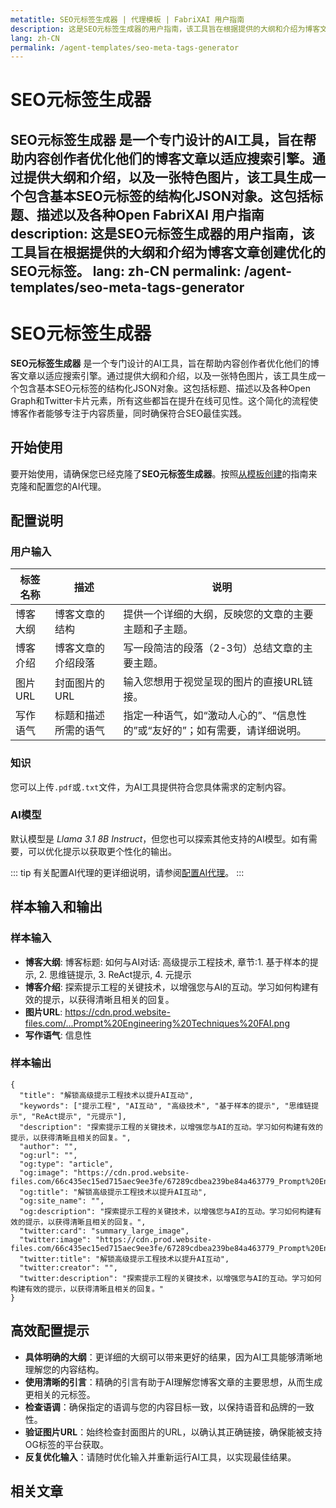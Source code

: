 ```yaml
---
metatitle: SEO元标签生成器 | 代理模板 | FabriXAI 用户指南
description: 这是SEO元标签生成器的用户指南，该工具旨在根据提供的大纲和介绍为博客文章创建优化的SEO元标签。
lang: zh-CN
permalink: /agent-templates/seo-meta-tags-generator
---
```


# SEO元标签生成器

**SEO元标签生成器** 是一个专门设计的AI工具，旨在帮助内容创作者优化他们的博客文章以适应搜索引擎。通过提供大纲和介绍，以及一张特色图片，该工具生成一个包含基本SEO元标签的结构化JSON对象。这包括标题、描述以及各种Open FabriXAI 用户指南
description: 这是SEO元标签生成器的用户指南，该工具旨在根据提供的大纲和介绍为博客文章创建优化的SEO元标签。
lang: zh-CN
permalink: /agent-templates/seo-meta-tags-generator
---

# SEO元标签生成器

**SEO元标签生成器** 是一个专门设计的AI工具，旨在帮助内容创作者优化他们的博客文章以适应搜索引擎。通过提供大纲和介绍，以及一张特色图片，该工具生成一个包含基本SEO元标签的结构化JSON对象。这包括标题、描述以及各种Open Graph和Twitter卡片元素，所有这些都旨在提升在线可见性。这个简化的流程使博客作者能够专注于内容质量，同时确保符合SEO最佳实践。

## 开始使用

要开始使用，请确保您已经克隆了**SEO元标签生成器**。按照[从模板创建](/en-us/create-from-templates/)的指南来克隆和配置您的AI代理。

## 配置说明

### 用户输入

| 标签名称       | 描述                                    | 说明                                                                                |
| -------------- | --------------------------------------- | ---------------------------------------------------------------------------------- |
| 博客大纲       | 博客文章的结构                          | 提供一个详细的大纲，反映您的文章的主要主题和子主题。                               |
| 博客介绍       | 博客文章的介绍段落                      | 写一段简洁的段落（2-3句）总结文章的主要主题。                                      |
| 图片URL        | 封面图片的URL                           | 输入您想用于视觉呈现的图片的直接URL链接。                                         |
| 写作语气       | 标题和描述所需的语气                    | 指定一种语气，如“激动人心的”、“信息性的”或“友好的”；如有需要，请详细说明。       |

### 知识

您可以上传`.pdf`或`.txt`文件，为AI工具提供符合您具体需求的定制内容。

### AI模型

默认模型是 *Llama 3.1 8B Instruct*，但您也可以探索其他支持的AI模型。如有需要，可以优化提示以获取更个性化的输出。

::: tip
有关配置AI代理的更详细说明，请参阅[配置AI代理](/en-us/configuer-ai-agent/)。
:::

## 样本输入和输出

### 样本输入

- **博客大纲**: 博客标题: 如何与AI对话: 高级提示工程技术, 章节:1. 基于样本的提示, 2. 思维链提示, 3. ReAct提示, 4. 元提示
- **博客介绍**: 探索提示工程的关键技术，以增强您与AI的互动。学习如何构建有效的提示，以获得清晰且相关的回复。
- **图片URL**: https://cdn.prod.website-files.com/...Prompt%20Engineering%20Techniques%20FAI.png
- **写作语气**: 信息性

### 样本输出

```
{
  "title": "解锁高级提示工程技术以提升AI互动",
  "keywords": ["提示工程", "AI互动", "高级技术", "基于样本的提示", "思维链提示", "ReAct提示", "元提示"],
  "description": "探索提示工程的关键技术，以增强您与AI的互动。学习如何构建有效的提示，以获得清晰且相关的回复。",
  "author": "",
  "og:url": "",
  "og:type": "article",
  "og:image": "https://cdn.prod.website-files.com/66c435ec15ed715aec9ee3fe/67289cdbea239be84a463779_Prompt%20Engineering%20Techniques%20FAI.png",
  "og:title": "解锁高级提示工程技术以提升AI互动",
  "og:site_name": "",
  "og:description": "探索提示工程的关键技术，以增强您与AI的互动。学习如何构建有效的提示，以获得清晰且相关的回复。",
  "twitter:card": "summary_large_image",
  "twitter:image": "https://cdn.prod.website-files.com/66c435ec15ed715aec9ee3fe/67289cdbea239be84a463779_Prompt%20Engineering%20Techniques%20FAI.png",
  "twitter:title": "解锁高级提示工程技术以提升AI互动",
  "twitter:creator": "",
  "twitter:description": "探索提示工程的关键技术，以增强您与AI的互动。学习如何构建有效的提示，以获得清晰且相关的回复。"
}
```

## 高效配置提示

- **具体明确的大纲**：更详细的大纲可以带来更好的结果，因为AI工具能够清晰地理解您的内容结构。
- **使用清晰的引言**：精确的引言有助于AI理解您博客文章的主要思想，从而生成更相关的元标签。
- **检查语调**：确保指定的语调与您的内容目标一致，以保持语音和品牌的一致性。
- **验证图片URL**：始终检查封面图片的URL，以确认其正确链接，确保能被支持OG标签的平台获取。
- **反复优化输入**：请随时优化输入并重新运行AI工具，以实现最佳结果。

## 相关文章

